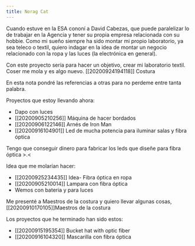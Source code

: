 ```yaml
---
title: Norag Cat
---
```


Cuando estuve en la ESA cononí a David Cabezas, que puede paralelizar lo de trabajar en la Agencia y tener su propia empresa relacionada con su hobbie. Como mi sueño siempre ha sido montar mi propio laboratorio, ya sea teleco o textil, quiero indagar en la idea de montar un negocio relacionado con la ropa y las luces (la electrónica en general).

Con este proyecto sería para hacer un objetivo, crear mi laboratorio textil. Coser me mola y es algo nuevo. [[20200924194118]] Costura

En esta nota pondré las referencias a otras para no perdeme entre tanta palabra.

Proyectos que estoy llevando ahora:
* Dapo con luces
* [[20200905210256]] Máquina de hacer bordados
* [[20200906122146]] Arnés de Iron Man
* [[20200916104901]] Led de mucha potencia para iluminar salas y fibra óptica

Tengo que conseguir dinero para fabricar los leds que diseñe para fibra óptica >.<

Idea que me molarían hacer:
* [[20200925234435]] Idea- Fibra óptica en ropa
* [[20200905210014]] Lampara con fibra óptica
* Wemos con bateria y para luces

Me presenté a Maestros de la costura y quiero llevar algunas cosas, [[20200910170105]]Maestros de la costura

Los proyectos que he terminado han sido estos:
* [[20200915195354]] Bucket hat with optic fiber
* [[20200916104320]] Mascarilla con fibra óptica